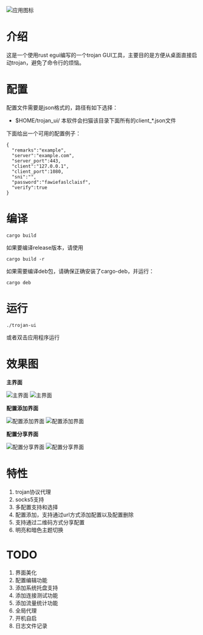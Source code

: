 ![应用图标](config/trojan_ui.svg)

# 介绍
这是一个使用rust egui编写的一个trojan GUI工具，主要目的是方便从桌面直接启动trojan，避免了命令行的烦恼。

# 配置
配置文件需要是json格式的，路径有如下选择：
- $HOME/trojan_ui/
本软件会扫猫该目录下面所有的client_*.json文件

下面给出一个可用的配置例子：
```
{
  "remarks":"example",
  "server":"example.com",
  "server_port":443,
  "client":"127.0.0.1",
  "client_port":1080,
  "sni":"",
  "password":"fawiefaslclaisf",
  "verify":true
}
```

# 编译
```
cargo build
```

如果要编译release版本，请使用
```
cargo build -r
```

如果需要编译deb包，请确保正确安装了cargo-deb，并运行：
```
cargo deb
```
# 运行
```
./trojan-ui
```
或者双击应用程序运行

# 效果图
**主界面**

![主界面](media/screenshot-main-light.png) 
![主界面](media/screenshot-main-dark.png)

**配置添加界面**

![配置添加界面](media/screenshot-add-config-light.png)
![配置添加界面](media/screenshot-add-config-dark.png)

**配置分享界面**

![配置分享界面](media/screenshot-share-config-light.png)
![配置分享界面](media/screenshot-share-config-dark.png)

# 特性
1. trojan协议代理
2. socks5支持
3. 多配置支持和选择
4. 配置添加，支持通过url方式添加配置以及配置删除
5. 支持通过二维码方式分享配置
6. 明亮和暗色主题切换

# TODO
1. 界面美化
2. 配置编辑功能
3. 添加系统托盘支持
4. 添加连接测试功能
5. 添加流量统计功能
6. 全局代理
7. 开机自启
8. 日志文件记录